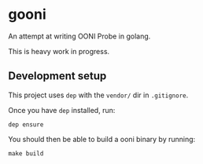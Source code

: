 # gooni

An attempt at writing OONI Probe in golang.

This is heavy work in progress.

## Development setup

This project uses `dep` with the `vendor/` dir in `.gitignore`.

Once you have `dep` installed, run:

```
dep ensure
```

You should then be able to build a ooni binary by running:

```
make build
```
